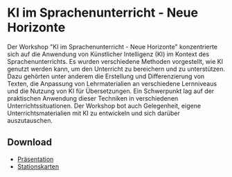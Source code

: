 # KI im Sprachenunterricht - Neue Horizonte

Der Workshop "KI im Sprachenunterricht - Neue Horizonte" konzentrierte sich auf die Anwendung von Künstlicher Intelligenz (KI) im Kontext des Sprachenunterrichts. Es wurden verschiedene Methoden vorgestellt, wie KI genutzt werden kann, um den Unterricht zu bereichern und zu unterstützen. Dazu gehörten unter anderem die Erstellung und Differenzierung von Texten, die Anpassung von Lehrmaterialien an verschiedene Lernniveaus und die Nutzung von KI für Übersetzungen. Ein Schwerpunkt lag auf der praktischen Anwendung dieser Techniken in verschiedenen Unterrichtssituationen. Der Workshop bot auch Gelegenheit, eigene Unterrichtsmaterialien mit KI zu entwickeln und sich darüber auszutauschen.

## Download

- [Präsentation](/workshop/2024-01_KI-im-Sprachenunterricht/2024-01_KIimSprachenunterricht-NeueHorizonte.pdf)
- [Stationskarten](/workshop/2024-01_KI-im-Sprachenunterricht/2024-01_KIImSprachenunterricht-Stationskarten.pdf)